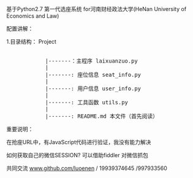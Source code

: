 基于Python2.7 第一代选座系统 for河南财经政法大学(HeNan University of Economics and Law)

配置讲解：

1.目录结构： Project
<pre>
       
            |-------：主程序 laixuanzuo.py
            |
            |-------: 座位信息 seat_info.py
            |
            |-------: 用户信息 user_info.py
            |
            |-------: 工具函数 utils.py
            |
            |-------: README.md 本文件（首先阅读）
</pre>
            
重要说明：
 
在抢座URL中，有JavaScript代码进行验证，我没有能力解决

如何获取自己的微信SESSION? 可以借助fiddler 对微信抓包

共同交流 www.github.com/luoenen / 19939374645 /997933560
